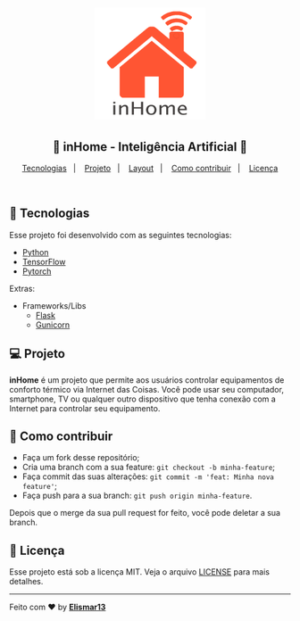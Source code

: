 <h1 align="center">
    <img alt="Semana OmniStack" src=".github/inhome.png" width="200px" />
</h1>

<h2 align="center">
  🚀 inHome - Inteligência Artificial 🚀
</h2>

<p align="center">
  <a href="#rocket-tecnologias">Tecnologias</a>&nbsp;&nbsp;&nbsp;|&nbsp;&nbsp;&nbsp;
  <a href="#-projeto">Projeto</a>&nbsp;&nbsp;&nbsp;|&nbsp;&nbsp;&nbsp;
  <a href="#-layout">Layout</a>&nbsp;&nbsp;&nbsp;|&nbsp;&nbsp;&nbsp;
  <a href="#-como-contribuir">Como contribuir</a>&nbsp;&nbsp;&nbsp;|&nbsp;&nbsp;&nbsp;
  <a href="#memo-licença">Licença</a>
</p>

<br>

## :rocket: Tecnologias

Esse projeto foi desenvolvido com as seguintes tecnologias:

- [Python](www.python.org)
- [TensorFlow](www.tensorflow.org)
- [Pytorch](pytorch.org )


Extras:

- Frameworks/Libs
  - [Flask](flask.palletsprojects.com)
  - [Gunicorn](gunicorn.org)

## 💻 Projeto

**inHome** é um projeto que permite aos usuários controlar equipamentos de conforto térmico via Internet das Coisas. Você pode usar seu computador, smartphone, TV ou qualquer outro dispositivo que tenha conexão com a Internet para controlar seu equipamento.

## 🤔 Como contribuir

- Faça um fork desse repositório;
- Cria uma branch com a sua feature: `git checkout -b minha-feature`;
- Faça commit das suas alterações: `git commit -m 'feat: Minha nova feature'`;
- Faça push para a sua branch: `git push origin minha-feature`.

Depois que o merge da sua pull request for feito, você pode deletar a sua branch.

## :memo: Licença

Esse projeto está sob a licença MIT. Veja o arquivo [LICENSE](LICENSE.md) para mais detalhes.

---

Feito com ❤️ by [**Elismar13**](www.github.com/Elismar13)
